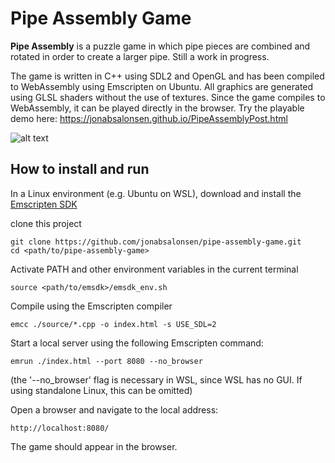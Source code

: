 # Pipe Assembly Game
**Pipe Assembly** is a puzzle game in which pipe pieces are combined and rotated in order to create a larger pipe. Still a work in progress.

The game is written in C++ using SDL2 and OpenGL and has been compiled to WebAssembly using Emscripten on Ubuntu. All graphics are generated using GLSL shaders without the use of textures. Since the game compiles to WebAssembly, it can be played directly in the browser. Try the playable demo here: https://jonabsalonsen.github.io/PipeAssemblyPost.html

![alt text](https://github.com/jonabsalonsen/pipe-assembly-game/blob/main/game_footage.gif "in-game footage")

## How to install and run

In a Linux environment (e.g. Ubuntu on WSL), download and install the [Emscripten SDK](https://github.com/emscripten-core/emsdk)

clone this project

    git clone https://github.com/jonabsalonsen/pipe-assembly-game.git
    cd <path/to/pipe-assembly-game>

Activate PATH and other environment variables in the current terminal

    source <path/to/emsdk>/emsdk_env.sh
    
Compile using the Emscripten compiler

    emcc ./source/*.cpp -o index.html -s USE_SDL=2
    
Start a local server using the following Emscripten command:

    emrun ./index.html --port 8080 --no_browser
    
(the '--no_browser' flag is necessary in WSL, since WSL has no GUI. If using standalone Linux, this can be omitted)

Open a browser and navigate to the local address:

    http://localhost:8080/
    
The game should appear in the browser.

    

